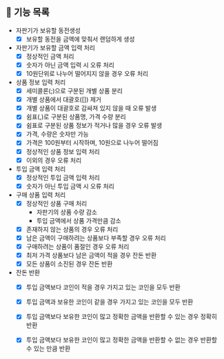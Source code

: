 ## 🚀 기능 목록

* 자판기가 보유할 동전생성
  * [x] 보유할 동전을 금액에 맞춰서 랜덤하게 생성
* 자판기가 보유할 금액 입력 처리
  * [x] 정상적인 금액 처리
  * [x] 숫자가 아닌 금액 입력 시 오류 처리
  * [x] 10원단위로 나누어 떨어지지 않을 경우 오류 처리
* 상품 정보 입력 처리
  * [x] 세미콜론(;)으로 구분된 개별 상품 분리
  * [x] 개별 상품에서 대괄호([]) 제거
  * [x] 개별 상품이 대괄호로 감싸져 있지 않을 때 오류 발생
  * [x] 쉼표(,)로 구분된 상품명, 가격 수량 분리
  * [x] 쉼표로 구분된 상품 정보가 적거나 많을 경우 오류 발생
  * [x] 가격, 수량은 숫자만 가능
  * [x] 가격은 100원부터 시작하며, 10원으로 나누어 떨어짐
  * [x] 정상적인 상품 정보 입력 처리
  * [x] 이외의 경우 오류 처리
* 투입 금액 입력 처리
  * [x] 정상적인 투입 금액 입력 처리 
  * [x] 숫자가 아닌 투입 금액 시 오류 처리
* 구매 상품 입력 처리
  * [x] 정상적인 상품 구매 처리
    * 자판기의 상품 수량 감소
    * 투입 금액에서 상품 가격만큼 감소 
  * [x] 존재하지 않는 상품의 경우 오류 처리
  * [x] 남은 금액이 구매하려는 상품보다 부족할 경우 오류 처리
  * [x] 구매하려는 상품이 품절인 경우 오류 처리
  * [x] 최저 가격 상품보다 남은 금액이 적을 경우 잔돈 반환
  * [x] 모든 상품이 소진된 경우 잔돈 반환
* 잔돈 반환
  * [x] 투입 금액보다 코인이 적을 경우 가지고 있는 코인을 모두 반환
  * [x] 투입 금액과 보유한 코인이 같을 경우 가지고 있는 코인을 모두 반환
  * [x] 투입 금액보다 보유한 코인이 많고 정확한 금액을 반환할 수 있는 경우 정확히 반환
  * [x] 투입 금액보다 보유한 코인이 많고 정확한 금액을 반환할 수 없는 경우 반환할 수 있는 만큼 반환
  
